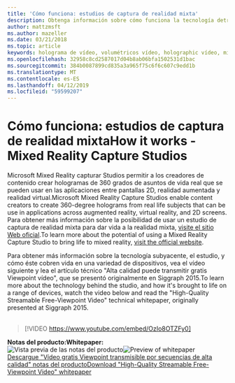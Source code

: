 ```yaml
---
title: 'Cómo funciona: estudios de captura de realidad mixta'
description: Obtenga información sobre cómo funciona la tecnología detrás de captura de vídeo de Microsoft de 360 grados holográfica increíble.
author: mattzmsft
ms.author: mazeller
ms.date: 03/21/2018
ms.topic: article
keywords: holograma de vídeo, volumétricos vídeo, holographic vídeo, mixed reality
ms.openlocfilehash: 32958c8cd2587017d04b8ab06bfa1502531d1bac
ms.sourcegitcommit: 384b0087899cd835a3a965f75c6f6c607c9edd1b
ms.translationtype: MT
ms.contentlocale: es-ES
ms.lasthandoff: 04/12/2019
ms.locfileid: "59599207"
---
```

# <a name="how-it-works---mixed-reality-capture-studios"></a><span data-ttu-id="5ba5c-104">Cómo funciona: estudios de captura de realidad mixta</span><span class="sxs-lookup"><span data-stu-id="5ba5c-104">How it works - Mixed Reality Capture Studios</span></span>

<span data-ttu-id="5ba5c-105">Microsoft Mixed Reality capturar Studios permitir a los creadores de contenido crear hologramas de 360 grados de asuntos de vida real que se pueden usar en las aplicaciones entre pantallas 2D, realidad aumentada y realidad virtual.</span><span class="sxs-lookup"><span data-stu-id="5ba5c-105">Microsoft Mixed Reality Capture Studios enable content creators to create 360-degree holograms from real life subjects that can be use in applications across augmented reality, virtual reality, and 2D screens.</span></span> <span data-ttu-id="5ba5c-106">Para obtener más información sobre la posibilidad de usar un estudio de captura de realidad mixta para dar vida a la realidad mixta, [visite el sitio Web oficial](https://www.microsoft.com/mixed-reality/capture-studios).</span><span class="sxs-lookup"><span data-stu-id="5ba5c-106">To learn more about the potential of using a Mixed Reality Capture Studio to bring life to mixed reality, [visit the official website](https://www.microsoft.com/mixed-reality/capture-studios).</span></span>

<span data-ttu-id="5ba5c-107">Para obtener más información sobre la tecnología subyacente, el estudio, y cómo éste cobren vida en una variedad de dispositivos, vea el vídeo siguiente y lea el artículo técnico "Alta calidad puede transmitir gratis Viewpoint vídeo", que se presentó originalmente en Siggraph 2015.</span><span class="sxs-lookup"><span data-stu-id="5ba5c-107">To learn more about the technology behind the studio, and how it's brought to life on a range of devices, watch the video below and read the "High-Quality Streamable Free-Viewpoint Video" technical whitepaper, originally presented at Siggraph 2015.</span></span>
<br>
<br>
>[!VIDEO https://www.youtube.com/embed/OzIo8OTZFy0]


<span data-ttu-id="5ba5c-108">**Notas del producto:**</span><span class="sxs-lookup"><span data-stu-id="5ba5c-108">**Whitepaper:**</span></span><br>
<span data-ttu-id="5ba5c-109">![Vista previa de las notas del producto](images/siggraph-whitepaper-thumb-200px.png)</span><span class="sxs-lookup"><span data-stu-id="5ba5c-109">![Preview of whitepaper](images/siggraph-whitepaper-thumb-200px.png)</span></span><br>
[<span data-ttu-id="5ba5c-110">Descargue "Vídeo gratis Viewpoint transmisible por secuencias de alta calidad" notas del producto</span><span class="sxs-lookup"><span data-stu-id="5ba5c-110">Download "High-Quality Streamable Free-Viewpoint Video" whitepaper</span></span>](images/high-quality-streamable-free-viewpoint-video.pdf)
